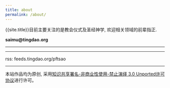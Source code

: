 ```yaml
---
title: about
permalink: /about/
---
```


{{site.title}}目前主要关注的是教会仪式及圣经神学, 欢迎相关领域的前辈指正.

**saimu**<span><strong>@</strong><span>**tingdao.org**


---------


--------

rss: feeds.tingdao.org/pftsao

----------

本站作品均为原创, 采用[知识共享署名-非商业性使用-禁止演绎 3.0 Unported许可协议](http://creativecommons.org/licenses/by-nc-nd/3.0/)进行许可。
